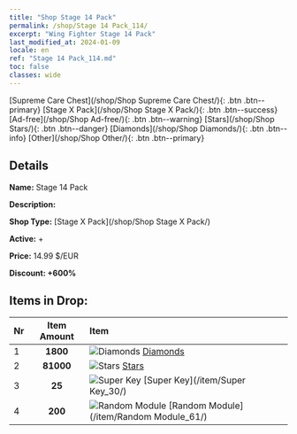 ```yaml
---
title: "Shop Stage 14 Pack"
permalink: /shop/Stage 14 Pack_114/
excerpt: "Wing Fighter Stage 14 Pack"
last_modified_at: 2024-01-09
locale: en
ref: "Stage 14 Pack_114.md"
toc: false
classes: wide
---
```



  [Supreme Care Chest](/shop/Shop Supreme Care Chest/){: .btn .btn--primary}   [Stage X Pack](/shop/Shop Stage X Pack/){: .btn .btn--success}   [Ad-free](/shop/Shop Ad-free/){: .btn .btn--warning}   [Stars](/shop/Shop Stars/){: .btn .btn--danger}   [Diamonds](/shop/Shop Diamonds/){: .btn .btn--info}   [Other](/shop/Shop Other/){: .btn .btn--primary} 

## Details

 **Name:** Stage 14 Pack 

 **Description:** 

 **Shop Type:** [Stage X Pack](/shop/Shop Stage X Pack/)

 **Active:** + 

 **Price:** 14.99 $/EUR 

 **Discount: +600%** 



## Items in Drop:

  |  Nr | Item Amount  |       Item       |
  |:----|:------------:|:-----------------|
  | 1 | **1800**  | ![Diamonds](/images/item/Diamonds_p.png) [Diamonds](/item/Diamonds_15/) | 
  | 2 | **81000**  | ![Stars](/images/item/Stars_p.png) [Stars](/item/Stars_2/) | 
  | 3 | **25**  | ![Super Key](/images/item/Super_Key_p.png) [Super Key](/item/Super Key_30/) | 
  | 4 | **200**  | ![Random Module](/images/item/Random_Module_p.png) [Random Module](/item/Random Module_61/) | 

